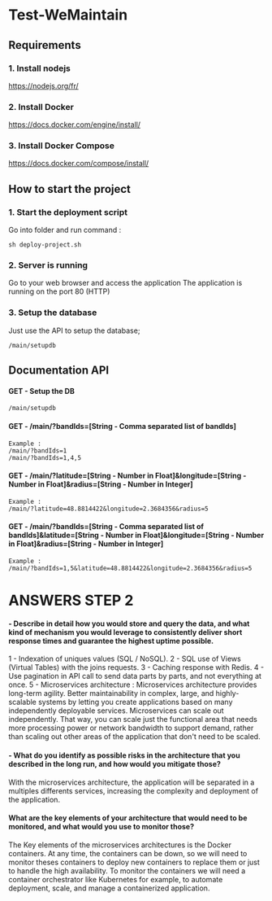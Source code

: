 # Test-WeMaintain

## Requirements

### 1. Install nodejs
https://nodejs.org/fr/

### 2. Install Docker
https://docs.docker.com/engine/install/

### 3. Install Docker Compose
https://docs.docker.com/compose/install/

## How to start the project

### 1. Start the deployment script
Go into folder and run command :
```
sh deploy-project.sh
```

### 2. Server is running
Go to your web browser and access the application
The application is running on the port 80 (HTTP)

### 3. Setup the database
Just use the API to setup the database;
```
/main/setupdb
```

## Documentation API

#### GET - Setup the DB
```
/main/setupdb
```

#### GET - /main/?bandIds=[String - Comma separated list of bandIds]
```
Example :
/main/?bandIds=1
/main/?bandIds=1,4,5
```

#### GET - /main/?latitude=[String - Number in Float]&longitude=[String - Number in Float]&radius=[String - Number in Integer]

```
Example :
/main/?latitude=48.8814422&longitude=2.3684356&radius=5
```

#### GET - /main/?bandIds=[String - Comma separated list of bandIds]&latitude=[String - Number in Float]&longitude=[String - Number in Float]&radius=[String - Number in Integer]

```
Example :
/main/?bandIds=1,5&latitude=48.8814422&longitude=2.3684356&radius=5
```




# ANSWERS STEP 2

#### - Describe in detail how you would store and query the data, and what kind of mechanism you would leverage to consistently deliver short response times and guarantee the highest uptime possible.

1 - Indexation of uniques values (SQL / NoSQL).
2 - SQL use of Views (Virtual Tables) with the joins requests.
3 - Caching response with Redis.
4 - Use pagination in API call to send data parts by parts, and not everything at once.
5 - Microservices architecture :
Microservices architecture provides long-term agility. Better maintainability in complex, large, and highly-scalable systems by letting you create applications based on many independently deployable services.
Microservices can scale out independently. That way, you can scale just the functional area that needs more processing power or network bandwidth to support demand, rather than scaling out other areas of the application that don't need to be scaled.

#### - What do you identify as possible risks in the architecture that you described in the long run, and how would you mitigate those?

With the microservices architecture, the application will be separated in a multiples differents services, increasing the complexity and deployment of the application.

#### What are the key elements of your architecture that would need to be monitored, and what would you use to monitor those?

The Key elements of the microservices architectures is the Docker containers. At any time, the containers can be down, so we will need to monitor theses containers to deploy new containers
to replace them or just to handle the high availability.
To monitor the containers we will need a container orchestrator like Kubernetes for example, to automate deployment, scale, and manage a containerized application.



